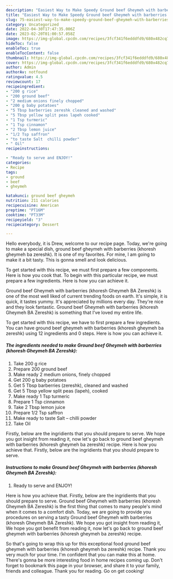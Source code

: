 ```yaml
---
description: "Easiest Way to Make Speedy Ground beef Gheymeh with barberries (khoresh Gheymeh BA Zereshk)"
title: "Easiest Way to Make Speedy Ground beef Gheymeh with barberries (khoresh Gheymeh BA Zereshk)"
slug: 75-easiest-way-to-make-speedy-ground-beef-gheymeh-with-barberries-khoresh-gheymeh-ba-zereshk
category: Uncategorized
date: 2022-04-30T17:47:35.006Z
date: 2023-02-20T01:00:57.058Z
image: https://img-global.cpcdn.com/recipes/3fcf341f6edddfd9/680x482cq70/ground-beef-gheymeh-with-barberries-khoresh-gheymeh-ba-zereshk-recipe-main-photo.jpg
hideToc: false
enableToc: true
enableTocContent: false
thumbnail: https://img-global.cpcdn.com/recipes/3fcf341f6edddfd9/680x482cq70/ground-beef-gheymeh-with-barberries-khoresh-gheymeh-ba-zereshk-recipe-main-photo.jpg
cover: https://img-global.cpcdn.com/recipes/3fcf341f6edddfd9/680x482cq70/ground-beef-gheymeh-with-barberries-khoresh-gheymeh-ba-zereshk-recipe-main-photo.jpg
author: Admin
authorAv: notfound
ratingvalue: 4.5
reviewcount: 17
recipeingredient:
- "200 g rice"
- "200 ground beef"
- "2 medium onions finely chopped"
- "200 g baby potatoes"
- "5 Tbsp barberries zereshk cleaned and washed"
- "5 Tbsp yellow split peas lapeh cooked"
- "1 Tsp turmeric"
- "1 Tsp cinnamon"
- "2 Tbsp lemon juice"
- "1/2 Tsp saffron"
- "to taste Salt  chilli powder"
- " Oil"
recipeinstructions:

- "Ready to serve and ENJOY!"
categories:
- Recipe
tags:
- ground
- beef
- gheymeh

katakunci: ground beef gheymeh 
nutrition: 211 calories
recipecuisine: American
preptime: "PT16M"
cooktime: "PT33M"
recipeyield: "3"
recipecategory: Dessert

---
```



Hello everybody, it is Drew, welcome to our recipe page. Today, we're going to make a special dish, ground beef gheymeh with barberries (khoresh gheymeh ba zereshk). It is one of my favorites. For mine, I am going to make it a bit tasty. This is gonna smell and look delicious.

To get started with this recipe, we must first prepare a few components. Here is how you cook that. To begin with this particular recipe, we must prepare a few ingredients. Here is how you can achieve it.

Ground beef Gheymeh with barberries (khoresh Gheymeh BA Zereshk) is one of the most well liked of current trending foods on earth. It's simple, it is quick, it tastes yummy. It's appreciated by millions every day. They're nice and they look fantastic. Ground beef Gheymeh with barberries (khoresh Gheymeh BA Zereshk) is something that I've loved my entire life.


To get started with this recipe, we have to first prepare a few ingredients. You can have ground beef gheymeh with barberries (khoresh gheymeh ba zereshk) using 12 ingredients and 0 steps. Here is how you can achieve it.

<!--inarticleads1-->

##### The ingredients needed to make Ground beef Gheymeh with barberries (khoresh Gheymeh BA Zereshk):

1. Take 200 g rice
1. Prepare 200 ground beef
1. Make ready 2 medium onions, finely chopped
1. Get 200 g baby potatoes
1. Get 5 Tbsp barberries (zereshk), cleaned and washed
1. Get 5 Tbsp yellow split peas (lapeh), cooked
1. Make ready 1 Tsp turmeric
1. Prepare 1 Tsp cinnamon
1. Take 2 Tbsp lemon juice
1. Prepare 1/2 Tsp saffron
1. Make ready to taste Salt – chilli powder
1. Take  Oil


Firstly, below are the ingridients that you should prepare to serve. We hope you got insight from reading it, now let&#39;s go back to ground beef gheymeh with barberries (khoresh gheymeh ba zereshk) recipe. Here is how you achieve that. Firstly, below are the ingridients that you should prepare to serve. 

<!--inarticleads2-->

##### Instructions to make Ground beef Gheymeh with barberries (khoresh Gheymeh BA Zereshk):


1. Ready to serve and ENJOY!

Here is how you achieve that. Firstly, below are the ingridients that you should prepare to serve. Ground beef Gheymeh with barberries (khoresh Gheymeh BA Zereshk) is the first thing that comes to many people&#39;s mind when it comes to a comfort dish. Today, we are going to provide you procedures on serving a tasty Ground beef Gheymeh with barberries (khoresh Gheymeh BA Zereshk). We hope you got insight from reading it, We hope you got benefit from reading it, now let&#39;s go back to ground beef gheymeh with barberries (khoresh gheymeh ba zereshk) recipe. 

So that's going to wrap this up for this exceptional food ground beef gheymeh with barberries (khoresh gheymeh ba zereshk) recipe. Thank you very much for your time. I'm confident that you can make this at home. There's gonna be more interesting food in home recipes coming up. Don't forget to bookmark this page in your browser, and share it to your family, friends and colleague. Thank you for reading. Go on get cooking!
